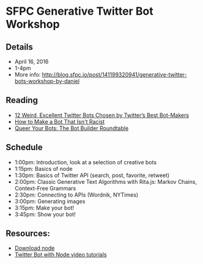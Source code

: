 # SFPC Generative Twitter Bot Workshop

## Details
* April 16, 2016
* 1-4pm  
* More info: http://blog.sfpc.io/post/141199320941/generative-twitter-bots-workshop-by-daniel

## Reading
* [12 Weird, Excellent Twitter Bots Chosen by Twitter’s Best Bot-Makers](http://nymag.com/following/2015/11/12-weirdest-funniest-smartest-twitter-bots.html)
* [How to Make a Bot That Isn't Racist](http://motherboard.vice.com/read/how-to-make-a-not-racist-bot
)
* [Queer Your Bots: The Bot Builder Roundtable](http://www.autostraddle.com/queer-your-bots-the-bot-builder-roundtable-333806/)

## Schedule
* 1:00pm: Introduction, look at a selection of creative bots
* 1:15pm: Basics of node
* 1:30pm: Basics of Twitter API (search, post, favorite, retweet)
* 2:00pm: Classic Generative Text Algorithms with Rita.js: Markov Chains, Context-Free Grammars
* 2:30pm: Connecting to APIs (Wordnik, NYTimes)
* 3:00pm: Generating images
* 3:15pm: Make your bot!
* 3:45pm: Show your bot!

## Resources:
* [Download node](https://nodejs.org/en/)
* [Twitter Bot with Node video tutorials](https://www.youtube.com/playlist?list=PLRqwX-V7Uu6atTSxoRiVnSuOn6JHnq2yV)

